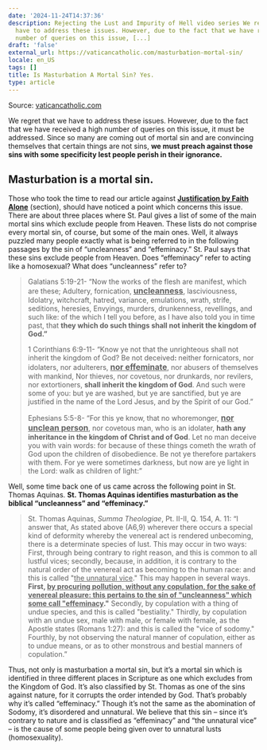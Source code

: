 ```yaml
---
date: '2024-11-24T14:37:36'
description: Rejecting the Lust and Impurity of Hell video series We regret that we
  have to address these issues. However, due to the fact that we have received a high
  number of queries on this issue, [...]
draft: 'false'
external_url: https://vaticancatholic.com/masturbation-mortal-sin/
locale: en_US
tags: []
title: Is Masturbation A Mortal Sin? Yes.
type: article
---
```




Source: [vaticancatholic.com](https://vaticancatholic.com/masturbation-mortal-sin/)

We regret that we have to address these issues. However, due to the fact that we have received a high number of queries on this issue, it must be addressed. Since so many are coming out of mortal sin and are convincing themselves that certain things are not sins, <strong>we must preach against those sins with some specificity lest people perish in their ignorance. </strong>

<h2><strong>Masturbation is a mortal sin</strong>.</h2>

Those who took the time to read our article against <a title="Refuting Protestantism from the Bible and Eastern “Orthodoxy”" href="https://vaticancatholic.com/bible/"><strong>Justification by Faith Alone</strong></a> (section), should have noticed a point which concerns this issue. There are about three places where St. Paul gives a list of some of the main mortal sins which exclude people from Heaven. These lists do not comprise every mortal sin, of course, but some of the main ones. Well, it always puzzled many people exactly what is being referred to in the following passages by the sin of “uncleanness” and “effeminacy.” St. Paul says that these sins exclude people from Heaven. Does “effeminacy” refer to acting like a homosexual? What does “uncleanness” refer to?

<blockquote>Galatians 5:19-21- “Now the works of the flesh are manifest, which are these; Adultery, fornication, <span style="text-decoration: underline; font-size: 12pt;"><strong>uncleanness</strong></span>, lasciviousness, Idolatry, witchcraft, hatred, variance, emulations, wrath, strife, seditions, heresies, Envyings, murders, drunkenness, revellings, and such like: of the which I tell you before, as I have also told you in time past, that <strong>they which do such things shall not inherit the kingdom of God.”</strong>

1 Corinthians 6:9-11- “Know ye not that the unrighteous shall not inherit the kingdom of God? Be not deceived<strong>: </strong>neither fornicators, nor idolaters, nor adulterers, <span style="text-decoration: underline; font-size: 12pt;"><strong>nor effeminate</strong></span>, nor abusers of themselves with mankind, Nor thieves, nor covetous, nor drunkards, nor revilers, nor extortioners, <strong>shall inherit the kingdom of God</strong>. And such were some of you: but ye are washed, but ye are sanctified, but ye are justified in the name of the Lord Jesus, and by the Spirit of our God.”

Ephesians 5:5-8- “For this ye know, that no whoremonger, <span style="text-decoration: underline; font-size: 12pt;"><strong>nor unclean person</strong></span>, nor covetous man, who is an idolater, <strong>hath any inheritance in the kingdom of Christ and of God</strong>. Let no man deceive you with vain words: for because of these things cometh the wrath of God upon the children of disobedience. Be not ye therefore partakers with them. For ye were sometimes darkness, but now are ye light in the Lord: walk as children of light:”</blockquote>
Well, some time back one of us came across the following point in St. Thomas Aquinas. <strong>St. Thomas Aquinas identifies masturbation as the biblical “uncleanness” and “effeminacy.”</strong>

<blockquote>St. Thomas Aquinas, <em>Summa Theologiae</em>, Pt. II-II, Q. 154, A. 11: “I answer that, As stated above (A6,9) wherever there occurs a special kind of deformity whereby the venereal act is rendered unbecoming, there is a determinate species of lust. This may occur in two ways: First, through being contrary to right reason, and this is common to all lustful vices; secondly, because, in addition, it is contrary to the natural order of the venereal act as becoming to the human race: and this is called "<span style="text-decoration: underline;">the unnatural vice</span>." This may happen in several ways. <strong>First, <span style="text-decoration: underline;">by procuring pollution, without any copulation, for the sake of venereal pleasure: this pertains to the sin of "uncleanness" which some call "effeminacy</span>."</strong> Secondly, by copulation with a thing of undue species, and this is called "bestiality." Thirdly, by copulation with an undue sex, male with male, or female with female, as the Apostle states (Romans 1:27): and this is called the "vice of sodomy." Fourthly, by not observing the natural manner of copulation, either as to undue means, or as to other monstrous and bestial manners of copulation.”</blockquote>

Thus, not only is masturbation a mortal sin, but it’s a mortal sin which is identified in three different places in Scripture as one which excludes from the Kingdom of God. It’s also classified by St. Thomas as one of the sins against nature, for it corrupts the order intended by God. That’s probably why it’s called “effeminacy.” Though it’s not the same as the abomination of Sodomy, it’s disordered and unnatural. We believe that this sin – since it’s contrary to nature and is classified as “effeminacy” and “the unnatural vice” – is the cause of some people being given over to unnatural lusts (homosexuality).

